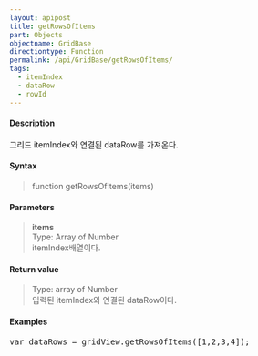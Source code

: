 ```yaml
---
layout: apipost
title: getRowsOfItems
part: Objects
objectname: GridBase
directiontype: Function
permalink: /api/GridBase/getRowsOfItems/
tags:
  - itemIndex
  - dataRow
  - rowId
---
```



#### Description

 그리드 itemIndex와 연결된 dataRow를 가져온다.  

#### Syntax

> function getRowsOfItems(items)  

#### Parameters

> **items**  
> Type: Array of Number  
> itemIndex배열이다.  

#### Return value

> Type: array of Number  
> 입력된 itemIndex와 연결된 dataRow이다.  

#### Examples 

<pre class="prettyprint">
var dataRows = gridView.getRowsOfItems([1,2,3,4]);
</pre>

